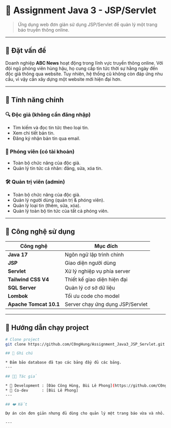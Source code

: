 # 📰 Assignment Java 3 - JSP/Servlet

> Ứng dụng web đơn giản sử dụng JSP/Servlet để quản lý một trang báo truyền thông online.

---

## 🧩 Đặt vấn đề

Doanh nghiệp **ABC News** hoạt động trong lĩnh vực truyền thông online. Với đội ngũ phóng viên hùng hậu, họ cung cấp tin tức thời sự hằng ngày đến độc giả thông qua website. Tuy nhiên, hệ thống cũ không còn đáp ứng nhu cầu, vì vậy cần xây dựng một website mới hiện đại hơn.

---

## 🚀 Tính năng chính

### 🔍 Độc giả (không cần đăng nhập)

- Tìm kiếm và đọc tin tức theo loại tin.
- Xem chi tiết bản tin.
- Đăng ký nhận bản tin qua email.

### 📝 Phóng viên (có tài khoản)

- Toàn bộ chức năng của độc giả.
- Quản lý tin tức cá nhân: đăng, sửa, xóa tin.

### 🛠️ Quản trị viên (admin)

- Toàn bộ chức năng của độc giả.
- Quản lý người dùng (quản trị & phóng viên).
- Quản lý loại tin (thêm, sửa, xóa).
- Quản lý toàn bộ tin tức của tất cả phóng viên.

---

## 🧱 Công nghệ sử dụng

| Công nghệ             | Mục đích                           |
|-----------------------|------------------------------------|
| **Java 17**           | Ngôn ngữ lập trình chính           |
| **JSP**               | Giao diện người dùng               |
| **Servlet**           | Xử lý nghiệp vụ phía server        |
| **Tailwind CSS V4**   | Thiết kế giao diện hiện đại        |
| **SQL Server**        | Quản lý cơ sở dữ liệu              |
| **Lombok**            | Tối ưu code cho model              |
| **Apache Tomcat 10.1**| Server chạy ứng dụng JSP/Servlet   |

---

## 🚀 Hướng dẫn chạy project

```bash
# Clone project
git clone https://github.com/C0ngHung/Assignment_Java3_JSP_Servlet.git

## 📌 Ghi chú

* Đảm bảo database đã tạo các bảng đầy đủ các bảng.
---

## 🧑‍💻 Tác giả

* 🧠 Development : [Đào Công Hùng, Bùi Lê Phong](https://github.com/C0ngHung)
* 🧠 Co-dev      : [Bùi Lê Phong]
---

## ❤️ Kết

Dự án còn đơn giản nhưng đủ dùng cho quản lý một trang báo vừa và nhỏ. Mong được đóng góp thêm để phát triển thêm tính năng.

---

